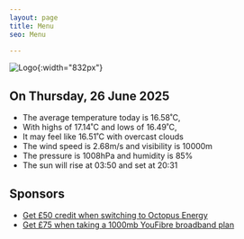 ```yaml
---
layout: page
title: Menu
seo: Menu

---
```


![Logo](/images/logo.jpg){:width="832px"}

<!-- weather_marker starts -->
## On Thursday, 26 June 2025

- The average temperature today is 16.58˚C,
- With highs of 17.14˚C and lows of 16.49˚C,
- It may feel like 16.51˚C with overcast clouds
- The wind speed is 2.68m/s and visibility is 10000m
- The pressure is 1008hPa and humidity is 85%
- The sun will rise at 03:50 and set at 20:31

<!-- weather_marker ends -->

## Sponsors

- [Get £50 credit when switching to Octopus Energy](https://bit.ly/3oD1nnS)
- [Get £75 when taking a 1000mb YouFibre broadband plan](https://aklam.io/91zWhU?)
